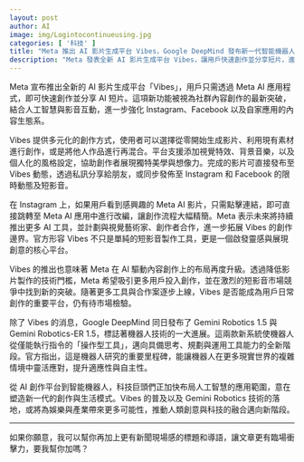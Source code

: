 ```yaml
---
layout: post
author: AI
image: img/Logintocontinueusing.jpg
categories: [ '科技' ]
title: "Meta 推出 AI 影片生成平台 Vibes，Google DeepMind 發布新一代智能機器人系統"  
description: "Meta 發表全新 AI 影片生成平台 Vibes，讓用戶快速創作並分享短片，進一步強化社群內容生態；同日 Google DeepMind 推出 Gemini Robotics 1.5 系列，標誌機器人邁向更高自主性與思考能力，科技巨頭加速推進人工智慧應用版圖。"  "
---
```

Meta 宣布推出全新的 AI 影片生成平台「Vibes」，用戶只需透過 Meta AI 應用程式，即可快速創作並分享 AI 短片。這項新功能被視為社群內容創作的最新突破，結合人工智慧與影音互動，進一步強化 Instagram、Facebook 以及自家應用的內容生態系。  

Vibes 提供多元化的創作方式，使用者可以選擇從零開始生成影片、利用現有素材進行創作，或是將他人作品進行再混合。平台支援添加視覺特效、背景音樂，以及個人化的風格設定，協助創作者展現獨特美學與想像力。完成的影片可直接發布至 Vibes 動態，透過私訊分享給朋友，或同步發佈至 Instagram 和 Facebook 的限時動態及短影音。  

在 Instagram 上，如果用戶看到感興趣的 Meta AI 影片，只需點擊連結，即可直接跳轉至 Meta AI 應用中進行改編，讓創作流程大幅精簡。Meta 表示未來將持續推出更多 AI 工具，並計劃與視覺藝術家、創作者合作，進一步拓展 Vibes 的創作邊界。官方形容 Vibes 不只是單純的短影音製作工具，更是一個啟發靈感與展現創意的核心平台。  

Vibes 的推出也意味著 Meta 在 AI 驅動內容創作上的布局再度升級。透過降低影片製作的技術門檻，Meta 希望吸引更多用戶投入創作，並在激烈的短影音市場競爭中找到新的突破。隨著更多工具與合作案逐步上線，Vibes 是否能成為用戶日常創作的重要平台，仍有待市場檢驗。  

除了 Vibes 的消息，Google DeepMind 同日發布了 Gemini Robotics 1.5 與 Gemini Robotics-ER 1.5，標誌著機器人技術的一大進展。這兩款新系統使機器人從僅能執行指令的「操作型工具」，邁向具備思考、規劃與運用工具能力的全新階段。官方指出，這是機器人研究的重要里程碑，能讓機器人在更多現實世界的複雜情境中靈活應對，提升適應性與自主性。  

從 AI 創作平台到智能機器人，科技巨頭們正加快布局人工智慧的應用範圍，意在塑造新一代的創作與生活模式。Vibes 的普及以及 Gemini Robotics 技術的落地，或將為娛樂與產業帶來更多可能性，推動人類創意與科技的融合邁向新階段。  

---

如果你願意，我可以幫你再加上更有新聞現場感的標題和導語，讓文章更有臨場衝擊力，要我幫你加嗎？